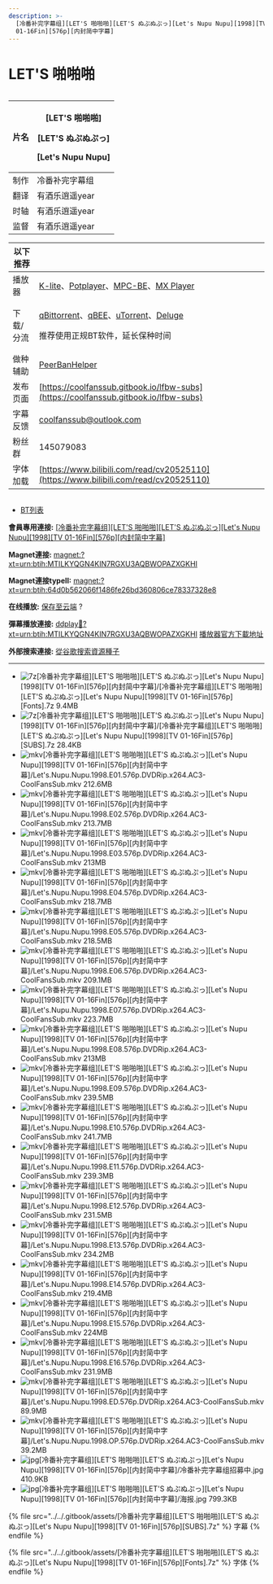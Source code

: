 ```yaml
---
description: >-
  [冷番补完字幕组][LET'S 啪啪啪][LET'S ぬぷぬぷっ][Let's Nupu Nupu][1998][TV
  01-16Fin][576p][内封简中字幕]
---
```


# LET'S 啪啪啪



<figure><img src="https://s21.ax1x.com/2024/12/22/pAXNGy4.jpg" alt=""><figcaption></figcaption></figure>



| 片名 | <p>[LET'S 啪啪啪]</p><p>[LET'S ぬぷぬぷっ]</p><p>[Let's Nupu Nupu]</p> |
| -- | -------------------------------------------------------------- |
| 制作 | 冷番补完字幕组                                                        |
| 翻译 | 有酒乐逍遥year                                                      |
| 时轴 | 有酒乐逍遥year                                                      |
| 监督 | 有酒乐逍遥year                                                      |

&#x20;

| 以下推荐  |                                                                                                                                                                                                                                                                                                          |
| ----- | -------------------------------------------------------------------------------------------------------------------------------------------------------------------------------------------------------------------------------------------------------------------------------------------------------- |
| 播放器   | [K-lite](https://codecguide.com/download_kl.htm)、[Potplayer](https://potplayer.daum.net/)、[MPC-BE](https://sourceforge.net/projects/mpcbe/)、[MX Player](https://www.lanzoui.com/b688551)                                                                                                                 |
| 下载/分流 | <p><a href="https://www.fosshub.com/qBittorrent.html">qBittorrent</a>、<a href="https://github.com/c0re100/qBittorrent-Enhanced-Edition/releases">qBEE</a>、<a href="https://hungryxhz.lanzouu.com/iUAtd058gd4h">uTorrent</a>、<a href="https://deluge-torrent.org/">Deluge</a></p><p>推荐使用正规BT软件，延长保种时间</p> |
| 做种辅助  | [PeerBanHelper](https://github.com/PBH-BTN/PeerBanHelper)                                                                                                                                                                                                                                                |
| 发布页面  | [https://coolfanssub.gitbook.io/lfbw-subs](https://coolfanssub.gitbook.io/lfbw-subs)                                                                                                                                                                                                                     |
| 字幕反馈  | coolfanssub@outlook.com                                                                                                                                                                                                                                                                                  |
| 粉丝群   | 145079083                                                                                                                                                                                                                                                                                                |
| 字体加载  | [https://www.bilibili.com/read/cv20525110](https://www.bilibili.com/read/cv20525110)                                                                                                                                                                                                                     |

&#x20;

<figure><img src="https://s21.ax1x.com/2024/09/02/pAVn8sA.jpg" alt=""><figcaption></figcaption></figure>

* [BT列表](https://share.dmhy.org/topics/view/685603_LET_S_LET_S_Let_s_Nupu_Nupu_1998_TV_01-16Fin_576p.html#tabs-1)

**會員專用連接:** [\[冷番补完字幕组\]\[LET'S 啪啪啪\]\[LET'S ぬぷぬぷっ\]\[Let's Nupu Nupu\]\[1998\]\[TV 01-16Fin\]\[576p\]\[内封简中字幕\]](https://dl.dmhy.org/2024/12/22/64d0b562066f1486fe26bd360806ce78337328e8.torrent)

**Magnet連接:** [magnet:?xt=urn:btih:MTILKYQGN4KIN7RGXU3AQBWOPAZXGKHI](https://magnet/?xt=urn:btih:MTILKYQGN4KIN7RGXU3AQBWOPAZXGKHI\&dn=\&tr=http%3A%2F%2F104.143.10.186%3A8000%2Fannounce\&tr=udp%3A%2F%2F104.143.10.186%3A8000%2Fannounce\&tr=http%3A%2F%2Ftracker.openbittorrent.com%3A80%2Fannounce\&tr=http%3A%2F%2Ftracker3.itzmx.com%3A6961%2Fannounce\&tr=http%3A%2F%2Ftracker4.itzmx.com%3A2710%2Fannounce\&tr=http%3A%2F%2Ftracker.publicbt.com%3A80%2Fannounce\&tr=http%3A%2F%2Ftracker.prq.to%2Fannounce\&tr=http%3A%2F%2Fopen.acgtracker.com%3A1096%2Fannounce\&tr=https%3A%2F%2Ft-115.rhcloud.com%2Fonly_for_ylbud\&tr=http%3A%2F%2Ftracker1.itzmx.com%3A8080%2Fannounce\&tr=http%3A%2F%2Ftracker2.itzmx.com%3A6961%2Fannounce\&tr=udp%3A%2F%2Ftracker1.itzmx.com%3A8080%2Fannounce\&tr=udp%3A%2F%2Ftracker2.itzmx.com%3A6961%2Fannounce\&tr=udp%3A%2F%2Ftracker3.itzmx.com%3A6961%2Fannounce\&tr=udp%3A%2F%2Ftracker4.itzmx.com%3A2710%2Fannounce\&tr=http%3A%2F%2Fnyaa.tracker.wf%3A7777%2Fannounce)

**Magnet連接typeII:** [magnet:?xt=urn:btih:64d0b562066f1486fe26bd360806ce78337328e8](https://magnet/?xt=urn:btih:64d0b562066f1486fe26bd360806ce78337328e8)

**在线播放:** [保存至云端](https://mypikpak.com/drive/url-checker?url=magnet:?xt=urn:btih:64d0b562066f1486fe26bd360806ce78337328e8) ?

**彈幕播放連接:** [ddplay:magnet:?xt=urn:btih:MTILKYQGN4KIN7RGXU3AQBWOPAZXGKHI](ddplay:magnet:?xt=urn:btih:MTILKYQGN4KIN7RGXU3AQBWOPAZXGKHI\&dn=\&tr=http%3A%2F%2F104.143.10.186%3A8000%2Fannounce\&tr=udp%3A%2F%2F104.143.10.186%3A8000%2Fannounce\&tr=http%3A%2F%2Ftracker.openbittorrent.com%3A80%2Fannounce\&tr=http%3A%2F%2Ftracker3.itzmx.com%3A6961%2Fannounce\&tr=http%3A%2F%2Ftracker4.itzmx.com%3A2710%2Fannounce\&tr=http%3A%2F%2Ftracker.publicbt.com%3A80%2Fannounce\&tr=http%3A%2F%2Ftracker.prq.to%2Fannounce\&tr=http%3A%2F%2Fopen.acgtracker.com%3A1096%2Fannounce\&tr=https%3A%2F%2Ft-115.rhcloud.com%2Fonly_for_ylbud\&tr=http%3A%2F%2Ftracker1.itzmx.com%3A8080%2Fannounce\&tr=http%3A%2F%2Ftracker2.itzmx.com%3A6961%2Fannounce\&tr=udp%3A%2F%2Ftracker1.itzmx.com%3A8080%2Fannounce\&tr=udp%3A%2F%2Ftracker2.itzmx.com%3A6961%2Fannounce\&tr=udp%3A%2F%2Ftracker3.itzmx.com%3A6961%2Fannounce\&tr=udp%3A%2F%2Ftracker4.itzmx.com%3A2710%2Fannounce\&tr=http%3A%2F%2Fnyaa.tracker.wf%3A7777%2Fannounce) [播放器官方下載地址](http://www.dandanplay.com/?from=dmhy)

**外部搜索連接:** [從谷歌搜索資源種子](https://www.google.com/search?oe=utf-8\&q=64d0b562066f1486fe26bd360806ce78337328e8)

***

* ![7z](https://share.dmhy.org/images/icon/7z.gif)\[冷番补完字幕组]\[LET'S 啪啪啪]\[LET'S ぬぷぬぷっ]\[Let's Nupu Nupu]\[1998]\[TV 01-16Fin]\[576p]\[内封简中字幕]/\[冷番补完字幕组]\[LET'S 啪啪啪]\[LET'S ぬぷぬぷっ]\[Let's Nupu Nupu]\[1998]\[TV 01-16Fin]\[576p]\[Fonts].7z 9.4MB
* ![7z](https://share.dmhy.org/images/icon/7z.gif)\[冷番补完字幕组]\[LET'S 啪啪啪]\[LET'S ぬぷぬぷっ]\[Let's Nupu Nupu]\[1998]\[TV 01-16Fin]\[576p]\[内封简中字幕]/\[冷番补完字幕组]\[LET'S 啪啪啪]\[LET'S ぬぷぬぷっ]\[Let's Nupu Nupu]\[1998]\[TV 01-16Fin]\[576p]\[SUBS].7z 28.4KB
* ![mkv](https://share.dmhy.org/images/icon/mkv.gif)\[冷番补完字幕组]\[LET'S 啪啪啪]\[LET'S ぬぷぬぷっ]\[Let's Nupu Nupu]\[1998]\[TV 01-16Fin]\[576p]\[内封简中字幕]/Let's.Nupu.Nupu.1998.E01.576p.DVDRip.x264.AC3-CoolFansSub.mkv 212.6MB
* ![mkv](https://share.dmhy.org/images/icon/mkv.gif)\[冷番补完字幕组]\[LET'S 啪啪啪]\[LET'S ぬぷぬぷっ]\[Let's Nupu Nupu]\[1998]\[TV 01-16Fin]\[576p]\[内封简中字幕]/Let's.Nupu.Nupu.1998.E02.576p.DVDRip.x264.AC3-CoolFansSub.mkv 213.7MB
* ![mkv](https://share.dmhy.org/images/icon/mkv.gif)\[冷番补完字幕组]\[LET'S 啪啪啪]\[LET'S ぬぷぬぷっ]\[Let's Nupu Nupu]\[1998]\[TV 01-16Fin]\[576p]\[内封简中字幕]/Let's.Nupu.Nupu.1998.E03.576p.DVDRip.x264.AC3-CoolFansSub.mkv 213MB
* ![mkv](https://share.dmhy.org/images/icon/mkv.gif)\[冷番补完字幕组]\[LET'S 啪啪啪]\[LET'S ぬぷぬぷっ]\[Let's Nupu Nupu]\[1998]\[TV 01-16Fin]\[576p]\[内封简中字幕]/Let's.Nupu.Nupu.1998.E04.576p.DVDRip.x264.AC3-CoolFansSub.mkv 218.7MB
* ![mkv](https://share.dmhy.org/images/icon/mkv.gif)\[冷番补完字幕组]\[LET'S 啪啪啪]\[LET'S ぬぷぬぷっ]\[Let's Nupu Nupu]\[1998]\[TV 01-16Fin]\[576p]\[内封简中字幕]/Let's.Nupu.Nupu.1998.E05.576p.DVDRip.x264.AC3-CoolFansSub.mkv 218.5MB
* ![mkv](https://share.dmhy.org/images/icon/mkv.gif)\[冷番补完字幕组]\[LET'S 啪啪啪]\[LET'S ぬぷぬぷっ]\[Let's Nupu Nupu]\[1998]\[TV 01-16Fin]\[576p]\[内封简中字幕]/Let's.Nupu.Nupu.1998.E06.576p.DVDRip.x264.AC3-CoolFansSub.mkv 209.1MB
* ![mkv](https://share.dmhy.org/images/icon/mkv.gif)\[冷番补完字幕组]\[LET'S 啪啪啪]\[LET'S ぬぷぬぷっ]\[Let's Nupu Nupu]\[1998]\[TV 01-16Fin]\[576p]\[内封简中字幕]/Let's.Nupu.Nupu.1998.E07.576p.DVDRip.x264.AC3-CoolFansSub.mkv 223.7MB
* ![mkv](https://share.dmhy.org/images/icon/mkv.gif)\[冷番补完字幕组]\[LET'S 啪啪啪]\[LET'S ぬぷぬぷっ]\[Let's Nupu Nupu]\[1998]\[TV 01-16Fin]\[576p]\[内封简中字幕]/Let's.Nupu.Nupu.1998.E08.576p.DVDRip.x264.AC3-CoolFansSub.mkv 213MB
* ![mkv](https://share.dmhy.org/images/icon/mkv.gif)\[冷番补完字幕组]\[LET'S 啪啪啪]\[LET'S ぬぷぬぷっ]\[Let's Nupu Nupu]\[1998]\[TV 01-16Fin]\[576p]\[内封简中字幕]/Let's.Nupu.Nupu.1998.E09.576p.DVDRip.x264.AC3-CoolFansSub.mkv 239.5MB
* ![mkv](https://share.dmhy.org/images/icon/mkv.gif)\[冷番补完字幕组]\[LET'S 啪啪啪]\[LET'S ぬぷぬぷっ]\[Let's Nupu Nupu]\[1998]\[TV 01-16Fin]\[576p]\[内封简中字幕]/Let's.Nupu.Nupu.1998.E10.576p.DVDRip.x264.AC3-CoolFansSub.mkv 241.7MB
* ![mkv](https://share.dmhy.org/images/icon/mkv.gif)\[冷番补完字幕组]\[LET'S 啪啪啪]\[LET'S ぬぷぬぷっ]\[Let's Nupu Nupu]\[1998]\[TV 01-16Fin]\[576p]\[内封简中字幕]/Let's.Nupu.Nupu.1998.E11.576p.DVDRip.x264.AC3-CoolFansSub.mkv 239.3MB
* ![mkv](https://share.dmhy.org/images/icon/mkv.gif)\[冷番补完字幕组]\[LET'S 啪啪啪]\[LET'S ぬぷぬぷっ]\[Let's Nupu Nupu]\[1998]\[TV 01-16Fin]\[576p]\[内封简中字幕]/Let's.Nupu.Nupu.1998.E12.576p.DVDRip.x264.AC3-CoolFansSub.mkv 231.5MB
* ![mkv](https://share.dmhy.org/images/icon/mkv.gif)\[冷番补完字幕组]\[LET'S 啪啪啪]\[LET'S ぬぷぬぷっ]\[Let's Nupu Nupu]\[1998]\[TV 01-16Fin]\[576p]\[内封简中字幕]/Let's.Nupu.Nupu.1998.E13.576p.DVDRip.x264.AC3-CoolFansSub.mkv 234.2MB
* ![mkv](https://share.dmhy.org/images/icon/mkv.gif)\[冷番补完字幕组]\[LET'S 啪啪啪]\[LET'S ぬぷぬぷっ]\[Let's Nupu Nupu]\[1998]\[TV 01-16Fin]\[576p]\[内封简中字幕]/Let's.Nupu.Nupu.1998.E14.576p.DVDRip.x264.AC3-CoolFansSub.mkv 219.4MB
* ![mkv](https://share.dmhy.org/images/icon/mkv.gif)\[冷番补完字幕组]\[LET'S 啪啪啪]\[LET'S ぬぷぬぷっ]\[Let's Nupu Nupu]\[1998]\[TV 01-16Fin]\[576p]\[内封简中字幕]/Let's.Nupu.Nupu.1998.E15.576p.DVDRip.x264.AC3-CoolFansSub.mkv 224MB
* ![mkv](https://share.dmhy.org/images/icon/mkv.gif)\[冷番补完字幕组]\[LET'S 啪啪啪]\[LET'S ぬぷぬぷっ]\[Let's Nupu Nupu]\[1998]\[TV 01-16Fin]\[576p]\[内封简中字幕]/Let's.Nupu.Nupu.1998.E16.576p.DVDRip.x264.AC3-CoolFansSub.mkv 231.9MB
* ![mkv](https://share.dmhy.org/images/icon/mkv.gif)\[冷番补完字幕组]\[LET'S 啪啪啪]\[LET'S ぬぷぬぷっ]\[Let's Nupu Nupu]\[1998]\[TV 01-16Fin]\[576p]\[内封简中字幕]/Let's.Nupu.Nupu.1998.ED.576p.DVDRip.x264.AC3-CoolFansSub.mkv 89.9MB
* ![mkv](https://share.dmhy.org/images/icon/mkv.gif)\[冷番补完字幕组]\[LET'S 啪啪啪]\[LET'S ぬぷぬぷっ]\[Let's Nupu Nupu]\[1998]\[TV 01-16Fin]\[576p]\[内封简中字幕]/Let's.Nupu.Nupu.1998.OP.576p.DVDRip.x264.AC3-CoolFansSub.mkv 39.2MB
* ![jpg](https://share.dmhy.org/images/icon/jpg.gif)\[冷番补完字幕组]\[LET'S 啪啪啪]\[LET'S ぬぷぬぷっ]\[Let's Nupu Nupu]\[1998]\[TV 01-16Fin]\[576p]\[内封简中字幕]/冷番补完字幕组招募中.jpg 410.9KB
* ![jpg](https://share.dmhy.org/images/icon/jpg.gif)\[冷番补完字幕组]\[LET'S 啪啪啪]\[LET'S ぬぷぬぷっ]\[Let's Nupu Nupu]\[1998]\[TV 01-16Fin]\[576p]\[内封简中字幕]/海报.jpg 799.3KB



{% file src="../../.gitbook/assets/[冷番补完字幕组][LET'S 啪啪啪][LET'S ぬぷぬぷっ][Let's Nupu Nupu][1998][TV 01-16Fin][576p][SUBS].7z" %}
字幕
{% endfile %}



{% file src="../../.gitbook/assets/[冷番补完字幕组][LET'S 啪啪啪][LET'S ぬぷぬぷっ][Let's Nupu Nupu][1998][TV 01-16Fin][576p][Fonts].7z" %}
字体
{% endfile %}
